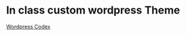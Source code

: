 # In class custom wordpress Theme

[Wordpress Codex](https://codex.wordpress.org/Theme_Development)
